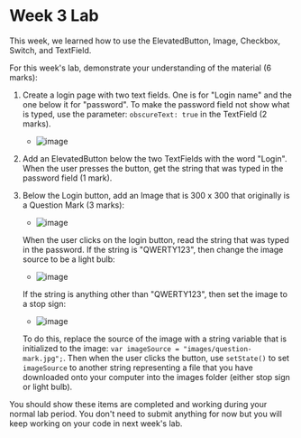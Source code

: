 # Week 3 Lab
This week, we learned how to use the ElevatedButton, Image, Checkbox, Switch, and TextField.

For this week's lab, demonstrate your understanding of the material (6 marks):

1. Create a login page with two text fields. One is for "Login name" and the one below it for "password". To make the password field not show what is typed, use the parameter: `obscureText: true` in the TextField (2 marks).
   - ![image](https://github.com/RyanRen2023/s3mobile/assets/148353217/3d8eee57-31ca-4276-a8e0-a91d231f173b)


3. Add an ElevatedButton below the two TextFields with the word "Login". When the user presses the button, get the string that was typed in the password field (1 mark).

4. Below the Login button, add an Image that is 300 x 300 that originally is a Question Mark (3 marks):
    - ![image](https://github.com/RyanRen2023/s3mobile/assets/148353217/a56c02e6-47e8-4bbf-94a4-f5d966904c99)

    
   When the user clicks on the login button, read the string that was typed in the password. If the string is "QWERTY123", then change the image source to be a light bulb:
    - ![image](https://github.com/RyanRen2023/s3mobile/assets/148353217/8cb40b30-cffe-45f9-b326-2f623f1ca21f)

    
   If the string is anything other than "QWERTY123", then set the image to a stop sign:
    - ![image](https://github.com/RyanRen2023/s3mobile/assets/148353217/550297d3-1795-4c3b-ad00-90b3e6755432)

   
   To do this, replace the source of the image with a string variable that is initialized to the image: `var imageSource = "images/question-mark.jpg";`. Then when the user clicks the button, use `setState()` to set `imageSource` to another string representing a file that you have downloaded onto your computer into the images folder (either stop sign or light bulb).

You should show these items are completed and working during your normal lab period. You don't need to submit anything for now but you will keep working on your code in next week's lab.
